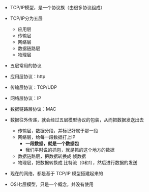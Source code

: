 - TCP/IP模型，是一个协议族（由很多协议组成）
- TCP/IP分为五层
  - 应用层
  - 传输层
  - 网络层
  - 数据链路层
  - 物理层
- 五层常用的协议
- 应用层协议：http
- 传输层协议：TCP/UDP
- 网络层协议：IP
- 数据链路层协议：MAC

- 数据往外传递，就会经过五层模型协议的包装，从而把数据发送出去
  - 传输层，数据分段，并标记好属于那一段
  - 网络层，给每一段数据打上IP
    - **一段数据，就是一个数据包**
    - 我们平时说的抓包，就是抓的这个地方的数据
  - 数据链路层，把数据转换成 帧数据
  - 物理层，把数据转换成 比特流（0和1），然后进行数据的发送


- 现在的网络，都是基于 TCP/IP 模型搭建起来的
- OSI七层模型，只是一个概念，并没有使用